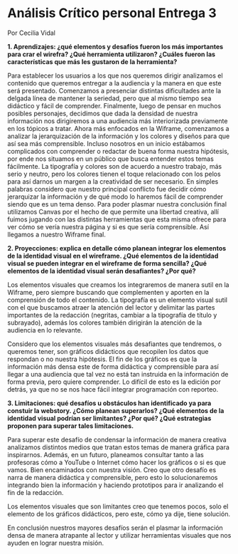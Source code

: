 # Análisis Crítico personal Entrega 3
Por Cecilia Vidal

**1. Aprendizajes: ¿qué elementos y desafíos fueron los más importantes para crar el wirefra? ¿Qué herramienta utilizaron? ¿Cuáles fueron las características que más les gustaron de la herramienta?**

Para establecer los usuarios a los que nos queremos dirigir analizamos el contenido que queremos entregar a la audiencia y la manera en que este será presentado. Comenzamos a presenciar distintas dificultades ante la delgada línea de mantener la seriedad, pero que al mismo tiempo sea didáctico y fácil de comprender. Finalmente, luego de pensar en muchos posibles personajes, decidimos que dada la densidad de nuestra información nos dirigiremos a una audiencia más interiorizada previamente en los tópicos a tratar. Ahora más enfocados en la Wiframe, comenzamos a analizar la jerarquización de la información y los colores y diseños para que así sea más comprensible. Incluso nosotros en un inicio estábamos complicados con comprender o redactar de buena forma nuestra hipótesis, por ende nos situamos en un público que busca entender estos temas fácilmente. La tipografía y colores son de acuerdo a nuestro trabajo, más serio y neutro, pero los colores tienen el toque relacionado con los pelos para así darnos un margen a la creatividad de ser necesario. En simples palabras considero que nuestro principal conflicto fue decidir cómo jerarquizar la información y de qué modo lo haremos fácil de comprender siendo que es un tema denso. Para poder plasmar nuestra conclusión final utilizamos Canvas por el hecho de que permite una libertad creativa, allí fuimos jugando con las distintas herramientas que esta misma ofrece para ver cómo se vería nuestra página y si es que sería comprensible. Así llegamos a nuestro Wiframe final.

**2. Proyecciones: explica en detalle cómo planean integrar los elementos de la identidad visual en el wireframe. ¿Qué elementos de la identidad visual se pueden integrar en el wireframe de forma sencilla? ¿Qué elementos de la identidad visual serán desafiantes? ¿Por qué?**

Los elementos visuales que creamos los integraremos de manera sutil en la Wiframe, pero siempre buscando que complementen y aporten en la comprensión de todo el contenido. La tipografía es un elemento visual sutil con el que buscamos atraer la atención del lector y delimitar las partes importantes de la redacción (negritas, cambiar a la tipografía de título y subrayado), además los colores también dirigirán la atención de la audiencia en lo relevante. 

Considero que los elementos visuales más desafiantes que tendremos, o queremos tener, son gráficos didácticos que recopilen los datos que respondan o no nuestra hipótesis. El fin de los gráficos es que la información más densa este de forma didáctica y comprensible para así llegar a una audiencia que tal vez no está tan instruida en la información de forma previa, pero quiere comprender. Lo difícil de esto es la edición por detrás, ya que no se nos hace fácil integrar programación con reporteo.

**3. Limitaciones: qué desafíos u obstáculos han identificado ya para constuir la webstory. ¿Cómo planean superarlos? ¿Qué elementos de la identidad visual podrían ser limitantes? ¿Por qué? ¿Qué estrategias proponen para superar tales limitaciones.**

Para superar este desafío de condensar la información de manera creativa analizamos distintos medios que tratan estos temas de manera gráfica para inspirarnos. Además, en un futuro, planeamos consultar tanto a las profesoras cómo a YouTube o Internet cómo hacer los gráficos o si es que vamos. Bien encaminados con nuestra visión. Creo que otro desafío es narra de manera didáctica y comprensible, pero esto lo solucionaremos integrando bien la información y haciendo prototipos para ir analizando el fin de la redacción.

Los elementos visuales que son limitantes creo que tenemos pocos, solo el elemento de los gráficos didácticos, pero este, cómo ya dije, tiene solución.

En conclusión nuestros mayores desafíos serán el plasmar la información densa de manera atrapante al lector y utilizar herramientas visuales que nos ayuden en lograr nuestra misión.
